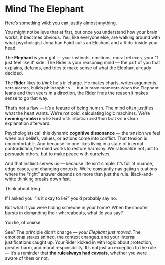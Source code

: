 # Mind The Elephant

Here’s something wild: you can justify almost anything.

You might not believe that at first, but once you understand how your brain works, it becomes obvious. You, like everyone else, are walking around with what psychologist Jonathan Haidt calls an Elephant and a Rider inside your head.

The **Elephant** is your gut — your instincts, emotions, moral reflexes, your “I just feel like it” side. The Rider is your reasoning mind — the part of you that explains, defends, and tries to make sense of what the Elephant already decided.

The **Rider** likes to *think* he's in charge. He makes charts, writes arguments, sets alarms, builds philosophies — but in most moments when the Elephant leans and then veers in a direction, the Rider finds the reason it makes sense to go that way.

That’s not a flaw — it’s a feature of being human. The mind often justifies what the heart wants. We’re not cold, calculating logic machines. We’re **meaning-makers** who lead with intuition and then bolt on a clean explanation afterward.

Psychologists call this dynamic **cognitive dissonance** — the tension we feel when our beliefs, values, or actions come into conflict. That tension is uncomfortable. And because no one likes living in a state of internal contradiction, the mind works to restore harmony. We rationalize not just to persuade others, but to make peace with ourselves.

And that instinct serves us — because life isn’t simple. It’s full of nuance, edge cases, and changing contexts. We’re constantly navigating situations where the “right” answer depends on more than just the rule. Black-and-white thinking breaks down fast.

Think about lying.

If I asked you, “Is it okay to lie?” you’d probably say no.

But what if you were hiding someone in your home? When the shooter bursts in demanding their whereabouts, what do you say?

You lie, of course.

See? The principle didn’t change — *your Elephant just moved*. The emotional stakes shifted, the context changed, and your internal justifications caught up. Your Rider kicked in with logic about protection, greater harm, and moral responsibility. It’s not just an exception to the rule — it’s a reminder that **the rule always had caveats**, whether you were aware of them or not.
